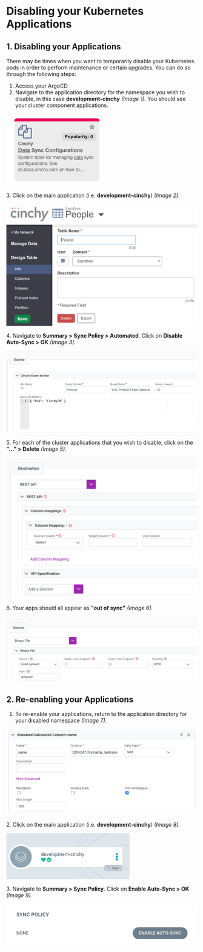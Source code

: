 # Disabling your Kubernetes Applications

## 1. Disabling your Applications

There may be times when you want to temporarily disable your Kubernetes pods in order to perform maintenance or certain upgrades. You can do so through the following steps:

1. Access your ArgoCD
2. Navigate to the application directory for the namespace you wish to disable, in this case **development-cinchy** _(Image 1)._ You should see your cluster component applications.

![Image 1: Applications](<../../../.gitbook/assets/image (31).png>)

3\. Click on the main application (i.e. **development-cinchy**) _(Image 2)._

![Image 3: Navigate to your main app](<../../../.gitbook/assets/image (641).png>)

4\. Navigate to **Summary > Sync Policy > Automated**. Click on **Disable Auto-Sync > OK** _(Image 3)._

![Image 4: Click on "Disable Auto-Sync"](<../../../.gitbook/assets/image (585).png>)

5\. For each of the cluster applications that you wish to disable, click on the **"..." > Delete** _(Image 5)._

![Image 5: Delete your applications](<../../../.gitbook/assets/image (285).png>)

6\. Your apps should all appear as **"out of sync"** _(Image 6)._

![Image 6: Your apps should all appear out of sync](<../../../.gitbook/assets/image (316).png>)

## 2. Re-enabling your Applications

1. To re-enable your applications, return to the application directory for your disabled namespace _(Image 7)._

![Image 7: Navigate to your app directory](<../../../.gitbook/assets/image (649).png>)

2\. Click on the main application (i.e. **development-cinchy**) _(Image 8)._

![Image 8: Navigate to your main app](<../../../.gitbook/assets/image (22) (1).png>)

3\. Navigate to **Summary > Sync Policy**. Click on **Enable Auto-Sync > OK** _(Image 9)._

![Image 9: Enable your Auto Sync](<../../../.gitbook/assets/image (732).png>)
